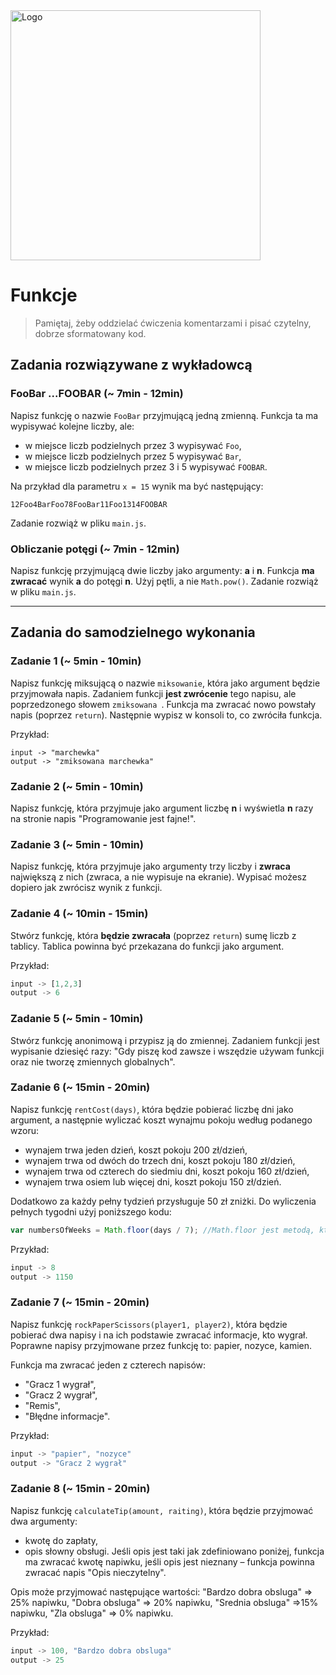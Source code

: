 <img alt="Logo" src="http://coderslab.pl/svg/logo-coderslab.svg" width="400">

#  Funkcje

> Pamiętaj, żeby oddzielać ćwiczenia komentarzami i pisać czytelny, dobrze sformatowany kod.

## Zadania rozwiązywane z wykładowcą

### FooBar ...FOOBAR  (~ 7min - 12min)

Napisz funkcję o nazwie ```FooBar``` przyjmującą jedną zmienną. Funkcja ta ma wypisywać kolejne liczby, ale:
* w miejsce liczb podzielnych przez 3 wypisywać ```Foo```,
* w miejsce liczb podzielnych przez 5 wypisywać ```Bar```,
* w miejsce liczb podzielnych przez 3 i 5 wypisywać ```FOOBAR```.

Na przykład dla parametru ```x = 15``` wynik ma być następujący:

```  
12Foo4BarFoo78FooBar11Foo1314FOOBAR
 ```

 Zadanie rozwiąż w pliku `main.js`.

### Obliczanie potęgi (~ 7min - 12min)
Napisz funkcję przyjmującą dwie liczby jako argumenty: **a** i **n**. Funkcja **ma zwracać**  wynik **a** do potęgi **n**.
Użyj pętli, a nie ```Math.pow()```. Zadanie rozwiąż w pliku `main.js`.

-------------------------------------------------------------------------------

## Zadania do samodzielnego wykonania

### Zadanie 1 (~ 5min - 10min)
Napisz funkcję miksującą o nazwie ```miksowanie```, która jako argument będzie przyjmowała napis.
Zadaniem funkcji **jest zwrócenie** tego napisu, ale poprzedzonego słowem ```zmiksowana ```. Funkcja ma zwracać nowo powstały napis (poprzez ```return```).
Następnie wypisz w konsoli to, co zwróciła funkcja.

Przykład:
```
input -> "marchewka"
output -> "zmiksowana marchewka"
```

### Zadanie 2 (~ 5min - 10min)
Napisz funkcję, która przyjmuje jako argument liczbę **n** i wyświetla **n** razy na stronie napis "Programowanie jest fajne!".

### Zadanie 3 (~ 5min - 10min)
Napisz funkcję, która przyjmuje jako argumenty trzy liczby i **zwraca** największą z nich (zwraca, a nie wypisuje na ekranie). Wypisać możesz dopiero jak zwrócisz wynik z funkcji.

### Zadanie 4 (~ 10min - 15min)
Stwórz funkcję, która **będzie zwracała** (poprzez ```return```) sumę liczb z tablicy. Tablica powinna być przekazana do funkcji jako argument.

Przykład:
```JavaScript
input -> [1,2,3]
output -> 6
```

### Zadanie 5 (~ 5min - 10min)

Stwórz funkcję anonimową i przypisz ją do zmiennej. Zadaniem funkcji jest wypisanie dziesięć razy: "Gdy piszę kod zawsze i wszędzie używam funkcji oraz nie tworzę zmiennych globalnych".

### Zadanie 6 (~ 15min - 20min)
Napisz funkcję ```rentCost(days)```, która będzie pobierać liczbę dni jako argument, a następnie wyliczać koszt wynajmu pokoju według podanego wzoru:
* wynajem trwa jeden dzień, koszt pokoju 200 zł/dzień,
* wynajem trwa od dwóch do trzech dni, koszt pokoju 180 zł/dzień,
* wynajem trwa od czterech do siedmiu dni, koszt pokoju 160 zł/dzień,
* wynajem trwa osiem lub więcej dni, koszt pokoju 150 zł/dzień.

Dodatkowo za każdy pełny tydzień przysługuje 50 zł zniżki. Do wyliczenia pełnych tygodni użyj poniższego kodu:

```JavaScript
var numbersOfWeeks = Math.floor(days / 7); //Math.floor jest metodą, która zaokrągla liczbę w dół.
```

Przykład:
```JavaScript
input -> 8
output -> 1150
```

### Zadanie 7 (~ 15min - 20min)
Napisz funkcję ```rockPaperScissors(player1, player2)```, która będzie pobierać dwa napisy i na ich podstawie zwracać informacje, kto wygrał. Poprawne napisy przyjmowane przez funkcję to: papier, nozyce, kamien.

Funkcja ma zwracać jeden z czterech napisów:
* "Gracz 1 wygrał",
* "Gracz 2 wygrał",
* "Remis",
* "Błędne informacje".

Przykład:
```JavaScript
input -> "papier", "nozyce"
output -> "Gracz 2 wygrał"
```

### Zadanie 8 (~ 15min - 20min)
Napisz funkcję ```calculateTip(amount, raiting)```, która będzie przyjmować dwa argumenty:
* kwotę do zapłaty,
* opis słowny obsługi.
Jeśli opis jest taki jak zdefiniowano poniżej, funkcja ma zwracać kwotę napiwku, jeśli opis jest nieznany &ndash; funkcja powinna zwracać napis "Opis nieczytelny".

Opis może przyjmować następujące wartości:
"Bardzo dobra obsluga" => 25% napiwku,
"Dobra obsluga" => 20% napiwku,
"Srednia obsluga" =>15% napiwku,
"Zla obsluga" => 0% napiwku.

Przykład:
```JavaScript
input -> 100, "Bardzo dobra obsluga"
output -> 25
```
